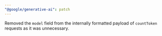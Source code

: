 ```yaml
---
"@google/generative-ai": patch
---
```


Removed the `model` field from the internally formatted payload of `countToken` requests as it was unnecessary.
